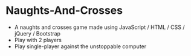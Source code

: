 # Naughts-And-Crosses
* A naughts and crosses game made using JavaScript / HTML / CSS / jQuery / Bootstrap
* Play with 2 players
* Play single-player against the unstoppable computer
